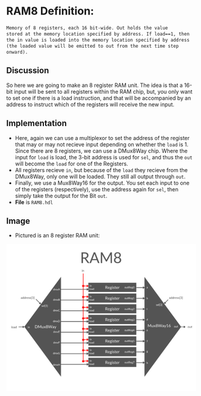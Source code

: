 # RAM8 Definition:
```
Memory of 8 registers, each 16 bit-wide. Out holds the value
stored at the memory location specified by address. If load==1, then
the in value is loaded into the memory location specified by address
(the loaded value will be emitted to out from the next time step onward).
```

## Discussion
So here we are going to make an 8 register RAM unit. The idea is that a 16-bit input will be sent to all registers within the RAM chip, but, you only want to set one if there is a load instruction, and that will be accompanied by an address to instruct which of the registers will receive the new input.

## Implementation
- Here, again we can use a multiplexor to set the address of the register that may or may not recieve input depending on whether the `load` is 1. Since there are 8 registers, we can use a DMux8Way chip. Where the input for `load` is load, the 3-bit address is used for `sel`, and thus the `out` will become the `load` for one of the Registers.
- All registers recieve `in`, but because of the `load` they recieve from the DMux8Way, only one will be loaded. They still all output through `out`.
- Finally, we use a Mux8Way16 for the output. You set each input to one of the registers (respectively), use the address again for `sel`, then simply take the output for the Bit `out`.
- **File** is `RAM8.hdl`

## Image
- Pictured is an 8 register RAM unit:

!["RAM8"](../img/project-03.3-Ram8.png)
